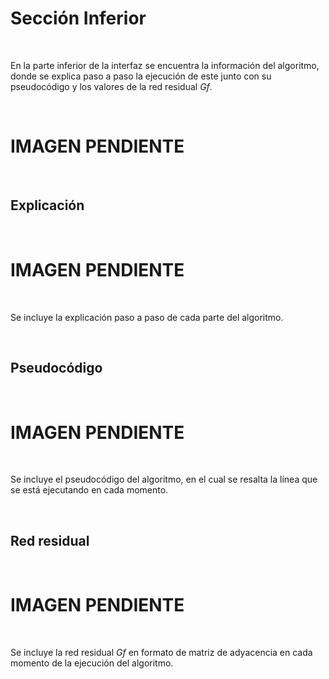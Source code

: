 # Sección Inferior

&nbsp;

En la parte inferior de la interfaz se encuentra la información del algoritmo, donde se explica paso a paso la ejecución de este junto con su pseudocódigo y los valores de la red residual *Gf*.

&nbsp;

# IMAGEN PENDIENTE

&nbsp;

## Explicación

&nbsp;

# IMAGEN PENDIENTE

&nbsp;

Se incluye la explicación paso a paso de cada parte del algoritmo.

&nbsp;

## Pseudocódigo

&nbsp;

# IMAGEN PENDIENTE

&nbsp;

Se incluye el pseudocódigo del algoritmo, en el cual se resalta la línea que se está ejecutando en cada momento.

&nbsp;

## Red residual

&nbsp;

# IMAGEN PENDIENTE

&nbsp;

Se incluye la red residual *Gf* en formato de matriz de adyacencia en cada momento de la ejecución del algoritmo.
